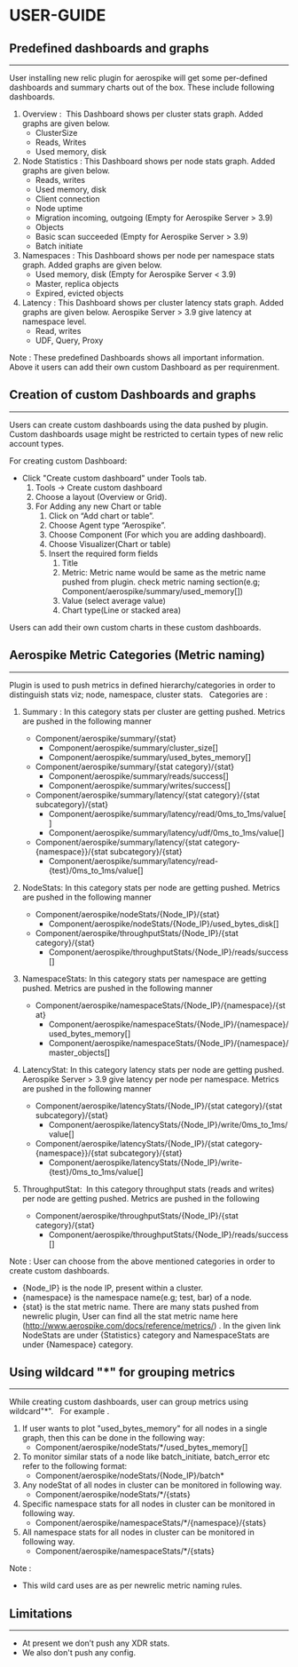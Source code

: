 # USER-GUIDE
## Predefined dashboards and graphs
-----------------------------------------
User installing new relic plugin for aerospike will get some per-defined dashboards and summary charts out of the box.
These include following dashboards.

   1. Overview :  This Dashboard shows per cluster stats graph. Added graphs are given below.
	   * ClusterSize
	   * Reads, Writes
	   * Used memory, disk
   2. Node Statistics : This Dashboard shows per node stats graph. Added graphs are given below.
	   * Reads, writes
	   * Used memory, disk
	   * Client connection
       * Node uptime
	   * Migration incoming, outgoing (Empty for Aerospike Server > 3.9)
	   * Objects
	   * Basic scan succeeded (Empty for Aerospike Server > 3.9)
	   * Batch initiate
   3. Namespaces : This Dashboard shows per node per namespace stats graph. Added graphs are given below.
	   * Used memory, disk (Empty for Aerospike Server < 3.9)
	   * Master, replica objects
	   * Expired, evicted objects
   4. Latency : This Dashboard shows per cluster latency stats graph. Added graphs are given below. Aerospike Server > 3.9 give latency at namespace level.
	   * Read, writes
	   * UDF, Query, Proxy
	 
Note :
	These predefined Dashboards shows all important information. Above it users can add their own custom Dashboard as per requirenment.


## Creation of custom Dashboards and graphs
---------------------------------------------------
Users can create custom dashboards using the data pushed by plugin. Custom dashboards usage might be restricted to certain types of new relic account types.

For creating custom Dashboard:
   * Click "Create custom dashboard" under Tools tab.
	 1. Tools -> Create custom dashboard
	 2. Choose a layout (Overview or Grid).
	 3. For Adding any new Chart or table
	    1. Click on “Add chart or table”.
	    2. Choose Agent type “Aerospike”.
	    3. Choose Component (For which you are adding dashboard).
	    4. Choose Visualizer(Chart or table)
	    5. Insert the required form fields
	       1. Title
	       2. Metric: Metric name would be same as the metric name pushed from plugin. check metric naming section(e.g; Component/aerospike/summary/used_memory[])
	       3. Value (select average value)
	       4. Chart type(Line or stacked area)

Users can add their own custom charts in these custom dashboards.


## Aerospike Metric Categories (Metric naming)
---------------------------------------------------
Plugin is used to push metrics in defined hierarchy/categories in order to distinguish stats viz; node, namespace, cluster stats.  
Categories are :

   1. Summary : In this category stats per cluster are getting pushed. Metrics are pushed in the following manner
	   * Component/aerospike/summary/{stat}
	       * Component/aerospike/summary/cluster_size[]
	       * Component/aerospike/summary/used_bytes_memory[]
	   * Component/aerospike/summary/{stat category}/{stat}
	       * Component/aerospike/summary/reads/success[]
	       * Component/aerospike/summary/writes/success[]
	   * Component/aerospike/summary/latency/{stat category}/{stat subcategory}/{stat}
	       * Component/aerospike/summary/latency/read/0ms_to_1ms/value[]
	       * Component/aerospike/summary/latency/udf/0ms_to_1ms/value[]
	   * Component/aerospike/summary/latency/{stat category-{namespace}}/{stat subcategory}/{stat}
	       * Component/aerospike/summary/latency/read-{test}/0ms_to_1ms/value[]

   2. NodeStats: In this category stats per node are getting pushed. Metrics are pushed in the following manner
	   * Component/aerospike/nodeStats/{Node_IP}/{stat}
	       * Component/aerospike/nodeStats/{Node_IP}/used_bytes_disk[]
	   * Component/aerospike/throughputStats/{Node_IP}/{stat category}/{stat}
	       * Component/aerospike/throughputStats/{Node_IP}/reads/success[] 
   3. NamespaceStats: In this category stats per namespace are getting pushed. Metrics are pushed in the following manner
	   * Component/aerospike/namespaceStats/{Node_IP}/{namespace}/{stat}
	       * Component/aerospike/namespaceStats/{Node_IP}/{namespace}/used_bytes_memory[]
	       * Component/aerospike/namespaceStats/{Node_IP}/{namespace}/master_objects[]
   4. LatencyStat: In this category latency stats per node are getting pushed. Aerospike Server > 3.9 give latency per node per namespace. Metrics are pushed in the following manner
	   * Component/aerospike/latencyStats/{Node_IP}/{stat category}/{stat subcategory}/{stat}
	       * Component/aerospike/latencyStats/{Node_IP}/write/0ms_to_1ms/value[]
	   * Component/aerospike/latencyStats/{Node_IP}/{stat category-{namespace}}/{stat subcategory}/{stat}
	       * Component/aerospike/latencyStats/{Node_IP}/write-{test}/0ms_to_1ms/value[]
   5. ThroughputStat:  In this category throughput stats (reads and writes) per node are getting pushed. Metrics are pushed in the following 
	   * Component/aerospike/throughputStats/{Node_IP}/{stat category}/{stat}
	       * Component/aerospike/throughputStats/{Node_IP}/reads/success[]
	        
Note :
	User can choose from the above mentioned categories in order to create custom dashboards.
* {Node_IP} is the node IP, present within a cluster.
* {namespace} is the namespace name(e.g; test, bar) of a node.
* {stat} is the stat metric name. There are many stats pushed from newrelic plugin, User can find all the stat metric name here (http://www.aerospike.com/docs/reference/metrics/) . In the given link NodeStats are under {Statistics} category and NamespaceStats are under {Namespace} category.

## Using wildcard "*" for grouping metrics
--------------------------------------------
While creating custom dashboards, user can group metrics using wildcard"*".  
For example .

1. If user wants to plot "used_bytes_memory" for all nodes in a single graph, then this can be done in the following way:
	* Component/aerospike/nodeStats/*/used_bytes_memory[]
2. To monitor similar stats of a node like batch_initiate, batch_error etc refer to the following format:
	* Component/aerospike/nodeStats/{Node_IP}/batch*
3. Any nodeStat of all nodes in cluster can be monitored in following way.
	* Component/aerospike/nodeStats/*/{stats}
4. Specific namespace stats for all nodes in cluster can be monitored in following way.
	* Component/aerospike/namespaceStats/*/{namespace}/{stats}
5. All namespace stats for all nodes in cluster can be monitored in following way.
	* Component/aerospike/namespaceStats/*/{stats}
	
Note :
* This wild card uses are as per newrelic metric naming rules.

## Limitations
--------------
* At present we don’t push any XDR stats.
* We also don't push any config.
	            
